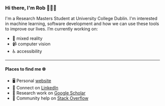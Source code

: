 ### Hi there, I'm Rob 👋:man_technologist:

<!--
**robertyoung2/robertyoung2** is a ✨ _special_ ✨ repository because its `README.md` (this file) appears on your GitHub profile.
-->

I'm a Research Masters Student at University College Dublin. I'm interested in machine learning, software development and how we can use these tools to improve our lives. I’m currently working on:
* :goggles: mixed reality
* :video_camera: computer vision  
* :wheelchair: accessibility

*** 

#### Places to find me :globe_with_meridians:

* :desktop_computer: Personal [website](https://www.robertyoung.ie)
* :briefcase: Connect on [LinkedIn](https://www.linkedin.com/in/robertyoung6/)
* :microscope: Research work on [Google Scholar](https://scholar.google.com/citations?user=FATl9cYAAAAJ&hl=en)
* :pancakes: Community help on [Stack Overflow](https://stackoverflow.com/users/10586772/robert-young)
